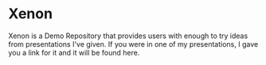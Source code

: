 # Xenon
Xenon is a Demo Repository that provides users with enough to try ideas from presentations I've given. If you were in one of my presentations, I gave you a link for it and it will be found here.
